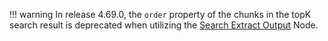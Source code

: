 !!! warning
    In release 4.69.0, the `order` property of the chunks in the topK search result is deprecated when utilizing the [Search Extract Output](https://docs.cognigy.com/ai/nodes/other-nodes/search-extract-output/) Node.

